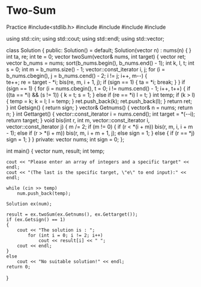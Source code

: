 # Two-Sum
Practice
#include<stdlib.h>
#include<iostream>
#include<vector>
#include<algorithm>
#include<functional>

using std::cin;
using std::cout;
using std::endl;
using std::vector;

class Solution {
public:
	Solution() = default;
	Solution(vector<int> n) :
		nums(n) { }
	int ta, re;
	int te = 0;
	vector<int> twoSum(vector<int>& nums, int target) {
		vector<int> ret;
		vector<int> b_nums = nums;
		sort(b_nums.begin(), b_nums.end() - 1);
		int k, l, t;
		int s = 0;
		int m = b_nums.size() - 1;
		vector<int>::const_iterator i, j;
		for (i = b_nums.cbegin(), j = b_nums.cend() - 2; i != j; i++, m--)
		{	
			te++;
			re = target - *i;
			bis(re, m, i + 1, j);
			if (sign == 1)
			{
				ta = *i;
				break;
			} 
		}
		if (sign == 1)
		{
			for (i = nums.cbegin(), t = 0; i != nums.cend() - 1; i++, t++)
			{
				if ((ta == *i) && (s != 1))
				{
					k = t;
					s = 1;
				}
				else if (re == *i)
					l = t;
			}
			int temp;
			if (k > l)
			{
				temp = k;
				k = l;
				l = temp;
			} 
			ret.push_back(k);
			ret.push_back(l);
		} 
		return ret;
	}
	int Getsign() { return sign; }
	vector<int>& Getnums() 
	{ 
		vector<int>& n = nums;
		return n;
	}
	int Gettarget() 
	{
		vector<int>::const_iterator i = nums.cend();
		int target = *(--i);
		return target; 
	}
	void bis(int r, int m, vector<int>::const_iterator i, vector<int>::const_iterator j)
	{
		m /= 2;
		if (m != 0)
		{
			if (r < *(i + m))
				bis(r, m, i, i + m - 1);
			else if (r > *(i + m))
				bis(r, m, i + m + 1, j);
			else
				sign = 1;
		}
		else
		{
			if (r == *j)
				sign = 1;
		}
	}
private:
	vector<int> nums;
	int sign = 0;
};

int main()
{
	vector<int> num, result;
	int temp;

	cout << "Please enter an array of integers and a specific target" << endl;
	cout << "(The last is the specific target, \"e\" to end input):" << endl;

	while (cin >> temp)
		num.push_back(temp);

	Solution ex(num);

	result = ex.twoSum(ex.Getnums(), ex.Gettarget());
	if (ex.Getsign() == 1)
	{
		cout << "The solution is : ";
			for (int i = 0; i != 2; i++)
				cout << result[i] << " ";
		cout << endl;
	}
	else
		cout << "No suitable solution!" << endl;
	return 0;
}
